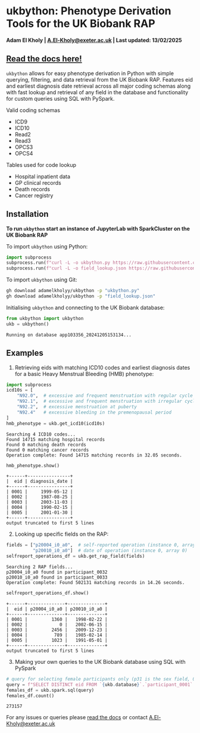 # ukbython: Phenotype Derivation Tools for the UK Biobank RAP     
<strong>Adam El Kholy | [A.El-Kholy@exeter.ac.uk](mailto:A.El-Kholy@exeter.ac.uk) | Last updated: 13/02/2025   </strong>   

## [Read the docs here!](https://adamelkholyy.github.io/ukbython/ukbython.html) 

```ukbython``` allows for easy phenotype derivation in Python with simple querying, filtering, and data retrieval from the UK Biobank RAP. Features eid and earliest diagnosis date retrieval across all major coding schemas along with fast lookup and retrieval of any field in the database and functionality for custom queries using SQL with PySpark.     

Valid coding schemas
- ICD9
- ICD10
- Read2
- Read3
- OPCS3
- OPCS4            

Tables used for code lookup
- Hospital inpatient data
- GP clinical records
- Death records
- Cancer registry

## Installation 
<strong>To run `ukbython` start an instance of JupyterLab with SparkCluster on the UK Biobank RAP</strong>

To import `ukbython` using Python:
```python
import subprocess
subprocess.run(f"curl -L -o ukbython.py https://raw.githubusercontent.com/adamelkholyy/ukbython/main/ukbython.py", shell=True, check=True)
subprocess.run(f"curl -L -o field_lookup.json https://raw.githubusercontent.com/adamelkholyy/ukbython/main/field_lookup.json", shell=True, check=True)
```

To import `ukbython` using Git:
```bash
gh download adamelkholyy/ukbython -p "ukbython.py"  
gh download adamelkholyy/ukbython -p "field_lookup.json"  
```

Initialising `ukbython` and connecting to the UK Biobank database:
```python
from ukbython import ukbython
ukb = ukbython()
```
```
Running on database app103356_20241205153134...
```
## Examples

1. Retrieving eids with matching ICD10 codes and earliest diagnosis dates for a basic Heavy Menstrual Bleeding (HMB) phenotype:
```python
import subprocess
icd10s = [
    "N92.0",  # excessive and frequent menstruation with regular cycle
    "N92.1",  # excessive and frequent menstruation with irregular cycle
    "N92.2",  # excessive menstruation at puberty
    "N92.4"   # excessive bleeding in the premenopausal period
]
hmb_phenotype = ukb.get_icd10(icd10s)
```
```plaintext
Searching 4 ICD10 codes...
Found 14715 matching hospital records
Found 0 matching death records
Found 0 matching cancer records
Operation complete: Found 14715 matching records in 32.05 seconds.
```
```python
hmb_phenotype.show()
```
```
+------+----------------+
|  eid | diagnosis_date |
+------+----------------+
| 0001 |     1999-05-12 |
| 0002 |     1987-08-25 |
| 0003 |     2003-11-03 |
| 0004 |     1990-02-15 |
| 0005 |     2001-01-30 |
+------+----------------+
output truncated to first 5 lines
```

2. Looking up specific fields on the RAP:
```python
fields = ["p20004_i0_a0",  # self-reported operation (instance 0, array 0)
          "p20010_i0_a0"]  # date of operation (instance 0, array 0)
selfreport_operations_df = ukb.get_rap_field(fields)
```
```
Searching 2 RAP fields...
p20004_i0_a0 found in participant_0032
p20010_i0_a0 found in participant_0033
Operation complete: Found 502131 matching records in 14.26 seconds.
```
```python
selfreport_operations_df.show()
```
```
+------+--------------+--------------+
|  eid | p20004_i0_a0 | p20010_i0_a0 |
+------+--------------+--------------+
| 0001 |         1360 |   1998-02-22 |
| 0002 |            0 |   2002-06-15 |
| 0003 |         2456 |   2009-12-23 |
| 0004 |          789 |   1985-02-14 |
| 0005 |         1023 |   1991-05-01 |
+------+--------------+--------------+
output truncated to first 5 lines
```

3. Making your own queries to the UK Biobank database using SQL with PySpark
```python
# query for selecting female participants only (p31 is the sex field, 0 is the code for females)
query = f"SELECT DISTINCT eid FROM `{ukb.database}`.`participant_0001` WHERE p31 == 0"
females_df = ukb.spark.sql(query)
females_df.count()
```
```
273157
```

For any issues or queries please [read the docs](https://adamelkholyy.github.io/ukbython/ukbython.html) or contact [A.El-Kholy@exeter.ac.uk](mailto:A.El-Kholy@exeter.ac.uk)

